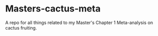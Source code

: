 # Masters-cactus-meta
A repo for all things related to my Master's Chapter 1 Meta-analysis on cactus fruiting.
